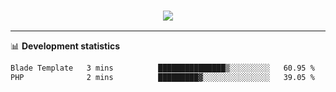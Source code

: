 <h3 align="center">
  <a href="https://github.com/hwalker928">
      <img src="https://github-profile-trophy.vercel.app/?username=hwalker928&no-bg=true&no-frame=true">
  </a>
</h3>


<hr>

📊 **Development statistics**

<!--START_SECTION:waka-->

```txt
Blade Template   3 mins          ███████████████▒░░░░░░░░░   60.95 %
PHP              2 mins          █████████▓░░░░░░░░░░░░░░░   39.05 %
```

<!--END_SECTION:waka-->
